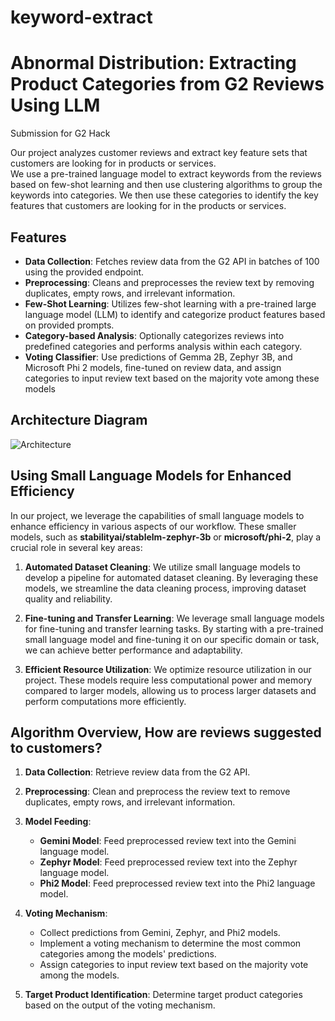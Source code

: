 # keyword-extract
# Abnormal Distribution: Extracting Product Categories from G2 Reviews Using LLM

Submission for G2 Hack

Our project analyzes customer reviews and extract key feature sets that customers are looking for in products or services. <br/> We use a pre-trained language model to extract keywords from the reviews based on few-shot learning and then use clustering algorithms to group the keywords into categories. We then use these categories to identify the key features that customers are looking for in the products or services.

## Features

- **Data Collection**: Fetches review data from the G2 API in batches of 100 using the provided endpoint.
- **Preprocessing**: Cleans and preprocesses the review text by removing duplicates, empty rows, and irrelevant information.
- **Few-Shot Learning**: Utilizes few-shot learning with a pre-trained large language model (LLM) to identify and categorize product features based on provided prompts.
- **Category-based Analysis**: Optionally categorizes reviews into predefined categories and performs analysis within each category.
- **Voting Classifier**: Use predictions of Gemma 2B, Zephyr 3B, and Microsoft Phi 2 models, fine-tuned on review data, and assign categories to input review text based on the majority vote among these models

## Architecture Diagram
![Architecture](https://github.com/anirudhlakhotia/keyword-extract/assets/52605103/85774fb3-79dd-48eb-ba48-8721a73de559)

## Using Small Language Models for Enhanced Efficiency

In our project, we leverage the capabilities of small language models to enhance efficiency in various aspects of our workflow. These smaller models, such as **stabilityai/stablelm-zephyr-3b** or **microsoft/phi-2**, play a crucial role in several key areas:

1. **Automated Dataset Cleaning**: We utilize small language models to develop a pipeline for automated dataset cleaning. By leveraging these models, we streamline the data cleaning process, improving dataset quality and reliability.

2. **Fine-tuning and Transfer Learning**: We leverage small language models for fine-tuning and transfer learning tasks. By starting with a pre-trained small language model and fine-tuning it on our specific domain or task, we can achieve better performance and adaptability.

3. **Efficient Resource Utilization**: We optimize resource utilization in our project. These models require less computational power and memory compared to larger models, allowing us to process larger datasets and perform computations more efficiently.

## Algorithm Overview, How are reviews suggested to customers?

1. **Data Collection**: Retrieve review data from the G2 API.

2. **Preprocessing**: Clean and preprocess the review text to remove duplicates, empty rows, and irrelevant information.

3. **Model Feeding**:
   - **Gemini Model**: Feed preprocessed review text into the Gemini language model.
   - **Zephyr Model**: Feed preprocessed review text into the Zephyr language model.
   - **Phi2 Model**: Feed preprocessed review text into the Phi2 language model.

4. **Voting Mechanism**:
   - Collect predictions from Gemini, Zephyr, and Phi2 models.
   - Implement a voting mechanism to determine the most common categories among the models' predictions.
   - Assign categories to input review text based on the majority vote among the models.

5. **Target Product Identification**: Determine target product categories based on the output of the voting mechanism.

